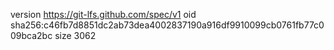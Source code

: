 version https://git-lfs.github.com/spec/v1
oid sha256:c46fb7d8851dc2ab73dea4002837190a916df9910099cb0761fb77c009bca2bc
size 3062
